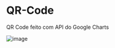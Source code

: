 # QR-Code
QR Code feito com API do Google Charts

![image](https://github.com/PedroHSilva1999/QR-Code/assets/88673304/601322d5-5582-4043-94c8-8046c5bdbdb8)
